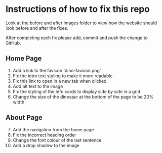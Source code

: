 # Instructions of how to fix this repo

Look at the before and after images folder to view how the website should look before and after the fixes.

After completing each fix please add, commit and push the change to GitHub.

## Home Page

1. Add a link to the favicon 'dino-favicon.png’
2. Fix the intro text styling to make it more readable
3. Fix this link to open in a new tab when clicked
4. Add alt text to the image
5. Fix the styling of the info cards to display side by side in a grid
6. Change the size of the dinosaur at the bottom of the page to be 20% width


## About Page

7. Add the navigation from the home page
8. Fix the incorrect heading order
9. Change the font colour of the last sentence
10. Add a drop shadow to the image
